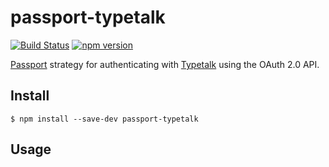 passport-typetalk
===

[![Build Status](https://travis-ci.org/is2ei/passport-typetalk.svg?branch=master)][travis]
[![npm version](https://badge.fury.io/js/passport-typetalk.svg)][npm]

[travis]: https://travis-ci.org/is2ei/passport-typetalk
[npm]: https://badge.fury.io/js/passport-typetalk

[Passport](http://passportjs.org/) strategy for authenticating with [Typetalk](https://www.typetalk.com) using the OAuth 2.0 API.

## Install

```
$ npm install --save-dev passport-typetalk
```

## Usage


